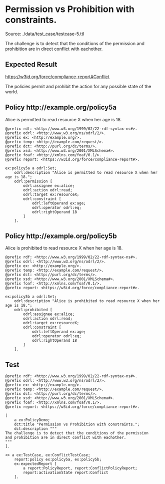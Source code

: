 # Permission vs Prohibition with constraints.
Source: ./data/test_case/testcase-5.ttl

 The challenge is to detect that the conditions of the permission and prohibition are in direct conflict with eachother. 


## Expected Result 

https://w3id.org/force/compliance-report#Conflict

The policies permit and prohibit the action for any possible state of the world.

<h2>Policy <span>http://example.org/policy5a</span></h2>

Alice is permitted to read resource X when her age is 18.

```
@prefix rdf: <http://www.w3.org/1999/02/22-rdf-syntax-ns#>.
@prefix odrl: <http://www.w3.org/ns/odrl/2/>.
@prefix ex: <http://example.org/>.
@prefix temp: <http://example.com/request/>.
@prefix dct: <http://purl.org/dc/terms/>.
@prefix xsd: <http://www.w3.org/2001/XMLSchema#>.
@prefix foaf: <http://xmlns.com/foaf/0.1/>.
@prefix report: <https://w3id.org/force/compliance-report#>.

ex:policy5a a odrl:Set;
    odrl:description "Alice is permitted to read resource X when her age is 18.";
    odrl:permission [
        odrl:assignee ex:alice;
        odrl:action odrl:read;
        odrl:target ex:resourceX;
        odrl:constraint [
            odrl:leftOperand ex:age;
            odrl:operator odrl:eq;
            odrl:rightOperand 18
        ]
    ].
```

<h2>Policy <span>http://example.org/policy5b</span></h2>

Alice is prohibited to read resource X when her age is 18.

```
@prefix rdf: <http://www.w3.org/1999/02/22-rdf-syntax-ns#>.
@prefix odrl: <http://www.w3.org/ns/odrl/2/>.
@prefix ex: <http://example.org/>.
@prefix temp: <http://example.com/request/>.
@prefix dct: <http://purl.org/dc/terms/>.
@prefix xsd: <http://www.w3.org/2001/XMLSchema#>.
@prefix foaf: <http://xmlns.com/foaf/0.1/>.
@prefix report: <https://w3id.org/force/compliance-report#>.

ex:policy5b a odrl:Set;
    odrl:description "Alice is prohibited to read resource X when her age is 18.";
    odrl:prohibited [
        odrl:assignee ex:alice;
        odrl:action odrl:read;
        odrl:target ex:resourceX;
        odrl:constraint [
            odrl:leftOperand ex:age;
            odrl:operator odrl:eq;
            odrl:rightOperand 18
        ]
    ].

```

## Test

```
@prefix rdf: <http://www.w3.org/1999/02/22-rdf-syntax-ns#>.
@prefix odrl: <http://www.w3.org/ns/odrl/2/>.
@prefix ex: <http://example.org/>.
@prefix temp: <http://example.com/request/>.
@prefix dct: <http://purl.org/dc/terms/>.
@prefix xsd: <http://www.w3.org/2001/XMLSchema#>.
@prefix foaf: <http://xmlns.com/foaf/0.1/>.
@prefix report: <https://w3id.org/force/compliance-report#>.

[
    a ex:PolicyDemo;
    dct:title "Permission vs Prohibition with constraints.";
    dct:description """
The challenge is to detect that the conditions of the permission
and prohibition are in direct conflict with eachother.
"""
].
    
<> a ex:TestCase, ex:ConflictTestCase;
    report:policy ex:policy5a, ex:policy5b;
    ex:expectedReport [
        a report:PolicyReport, report:ConflictPolicyReport;
        report:activationState report:Conflict
    ].

```
